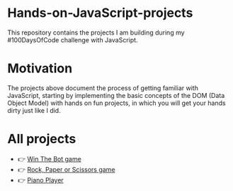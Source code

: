 # Hands-on-JavaScript-projects
This repository contains the projects I am building during my #100DaysOfCode challenge with JavaScript.
# Motivation
The projects above document the process of getting familiar with JavaScript, starting by implementing the basic concepts of the DOM (Data Object Model) with hands on fun projects, in which you will get your hands dirty just like I did.  
# All projects
* :point_right: [Win The Bot game](https://codepen.io/nainia_ayoub/full/XWmowyb)
* :point_right: [Rock, Paper or Scissors game](https://codepen.io/nainia_ayoub/full/ZEbNYjL)
* :point_right: [Piano Player](https://nainiayoub.github.io/Hands-on-JavaScript-projects/Piano-Player/)
